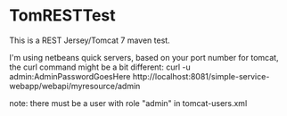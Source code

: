 TomRESTTest
===========

This is a REST Jersey/Tomcat 7 maven test.

I'm using netbeans quick servers, based on your port number for tomcat, the curl command might be a bit different: 
curl -u admin:AdminPasswordGoesHere http://localhost:8081/simple-service-webapp/webapi/myresource/admin 

note: there must be a user with role "admin" in tomcat-users.xml 



